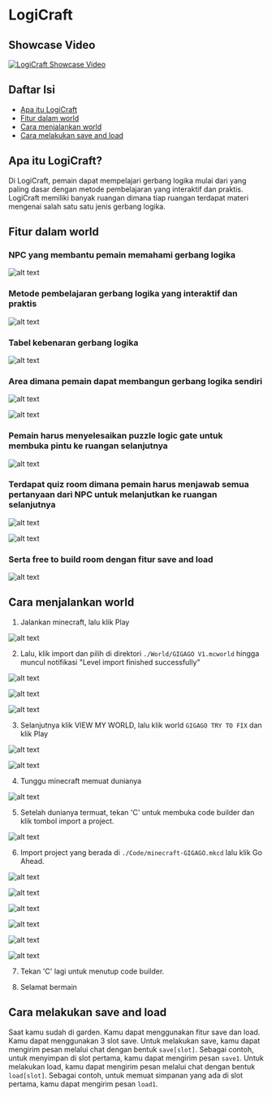 # LogiCraft

## Showcase Video
[![LogiCraft Showcase Video](https://img.youtube.com/vi/mCD_LAdX4Bw/3.jpg)](https://www.youtube.com/watch?v=mCD_LAdX4Bw)

## Daftar Isi
* [Apa itu LogiCraft](#apa-itu-logicraft)
* [Fitur dalam world](#fitur-dalam-world)
* [Cara menjalankan world](#cara-menjalankan-world)
* [Cara melakukan save and load](#cara-melakukan-save-and-load)

## Apa itu LogiCraft?
Di LogiCraft, pemain dapat mempelajari gerbang logika mulai dari yang paling dasar dengan metode pembelajaran yang interaktif dan praktis. LogiCraft memiliki banyak ruangan dimana tiap ruangan terdapat materi mengenai salah satu satu jenis gerbang logika.

## Fitur dalam world

### NPC yang membantu pemain memahami gerbang logika

![alt text](./Images/npc.png)

### Metode pembelajaran gerbang logika yang interaktif dan praktis

![alt text](./Images/metode.png)

### Tabel kebenaran gerbang logika

![alt text](./Images/metode.png)

### Area dimana pemain dapat membangun gerbang logika sendiri

![alt text](./Images/area.png)

![alt text](./Images/area1.png)

### Pemain harus menyelesaikan puzzle logic gate untuk membuka pintu ke ruangan selanjutnya

![alt text](./Images/puzzle.png)

### Terdapat quiz room dimana pemain harus menjawab semua pertanyaan dari NPC untuk melanjutkan ke ruangan selanjutnya

![alt text](./Images/quiz1.png)

![alt text](./Images/quiz2.png)

### Serta free to build room dengan fitur save and load

![alt text](./Images/free.png)

## Cara menjalankan world
1. Jalankan minecraft, lalu klik Play

![alt text](./Images/Image1.jpg)

2. Lalu, klik import dan pilih di direktori ```./World/GIGAGO V1.mcworld``` hingga muncul notifikasi "Level import finished successfully"

![alt text](./Images/Image2.jpg)

![alt text](./Images/Image3.jpg)

![alt text](./Images/Image4.jpg)

3. Selanjutnya klik VIEW MY WORLD, lalu klik world ```GIGAGO TRY TO FIX``` dan klik Play

![alt text](./Images/Image5.jpg)

![alt text](./Images/Image6.jpg)

4. Tunggu minecraft memuat dunianya

![alt text](./Images/Image7.jpg)

5. Setelah dunianya termuat, tekan 'C' untuk membuka code builder dan klik tombol import a project.

![alt text](./Images/Image8.jpg)

6. Import project yang berada di ```./Code/minecraft-GIGAGO.mkcd``` lalu klik Go Ahead.

![alt text](./Images/Image9.jpg)

![alt text](./Images/Image10.jpg)

![alt text](./Images/Image11.jpg)

![alt text](./Images/Image12.jpg)

![alt text](./Images/Image13.jpg)

![alt text](./Images/Image14.jpg)

7. Tekan 'C' lagi untuk menutup code builder.

8. Selamat bermain

## Cara melakukan save and load
Saat kamu sudah di garden. Kamu dapat menggunakan fitur save dan load. Kamu dapat menggunakan 3 slot save.
Untuk melakukan save, kamu dapat mengirim pesan melalui chat dengan bentuk ```save[slot]```. Sebagai contoh, untuk menyimpan di slot pertama, kamu dapat mengirim pesan ```save1```.
Untuk melakukan load, kamu dapat mengirim pesan melalui chat dengan bentuk ```load[slot]```. Sebagai contoh, untuk memuat simpanan yang ada di slot pertama, kamu dapat mengirim pesan ```load1```.

